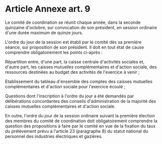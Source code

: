 # Article Annexe art. 9

Le comité de coordination se réunit chaque année, dans la seconde quinzaine d'octobre, sur convocation de son président, en session ordinaire d'une durée maximum de quinze jours.

L'ordre du jour de la session est établi par le comité dès sa première séance, sur proposition de son président. Il doit en tout état de cause comprendre obligatoirement les points ci-après :

Répartition entre, d'une part, la caisse centrale d'activités sociales et, d'autre part, les caisses mutuelles complémentaires et d'action sociale, des ressources destinées au budget des activités de l'exercice à venir ;

Etablissement du tableau d'ensemble des comptes des caisses mutuelles complémentaires et d'action sociale pour l'exercice écoulé ;

Questions dont l'inscription à l'ordre du jour a été demandés par délibérations concordantes des conseils d'administration de la majorité des caisses mutuelles complémentaires et d'action sociale.

En outre, l'ordre du jour de la session ordinaire suivant la première élection des membres du comité de coordination doit obligatoirement comprendre la question des propositions à faire par le comité en vue de la fixation du taux du prélèvement prévu à l'article 23 (paragraphe 8) du statut national du personnel des industries électriques et gazières.

